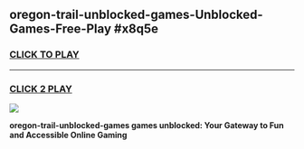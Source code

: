 
## oregon-trail-unblocked-games-Unblocked-Games-Free-Play #x8q5e
<h3>
<a href="https://us.freeplayer.one?title=oregon-trail-unblocked-games&ref=9M">CLICK TO PLAY</a></h3>
<hr>

<h3>
<a href="https://us.freeplayer.one?title=oregon-trail-unblocked-games&ref=9M">CLICK 2 PLAY</a>
  
</h3>

<a href="https://us.freeplayer.one?title=oregon-trail-unblocked-games&ref=9M"><img src="https://clearcache.store/games.png"></a>


**oregon-trail-unblocked-games games unblocked: Your Gateway to Fun and Accessible Online Gaming**
